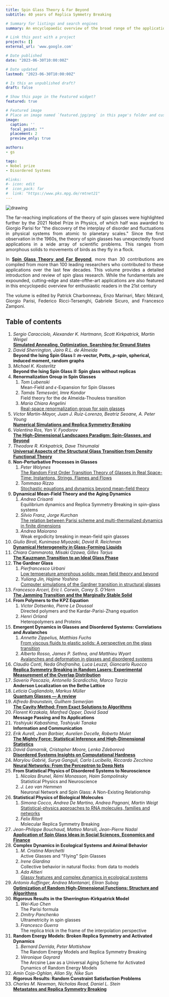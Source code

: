 ```yaml
---
title: Spin Glass Theory & Far Beyond
subtitle: 40 years of Replica Symmetry Breaking

# Summary for listings and search engines
summary: An encyclopaedic overview of the broad range of the applications stemming from the discovery of the replica symmetry breaking solution of the Sherrington-Kirkpatrick model by Giorgio Parisi. **Gabriele Sicuro** participated to the editing of this publication, which includes a contribution by **Yan Fyodorov**. 

# Link this post with a project
projects: []
external_url: 'www.google.com'

# Date published
date: "2023-06-30T10:00:00Z"

# Date updated
lastmod: "2023-06-30T10:00:00Z"

# Is this an unpublished draft?
draft: false

# Show this page in the Featured widget?
featured: true

# Featured image
# Place an image named `featured.jpg/png` in this page's folder and customize its options here.
image:
  caption: ''
  focal_point: ""
  placement: 2
  preview_only: true

authors:
- gs

tags:
- Nobel prize
- Disordered Systems

#links:
#- icon: edit
#  icon_pack: far
#  link: "https://www.pks.mpg.de/rmtnet21"
---
```


<div style="text-align: justify">
<img src="featured.png" alt="drawing" style="width:\textwidth;"/>

The far-reaching implications of the theory of spin glasses were highlighted further by the 2021 Nobel Prize in Physics, of which half was awarded to Giorgio Parisi for "the discovery of the interplay of disorder and fluctuations in physical systems from atomic to planetary scales." Since the first observation in the 1960s, the theory of spin glasses has unexpectedly found applications in a wide array of scientific problems. This ranges from amorphous solids to movements of birds as they fly in a flock.

In [**Spin Glass Theory and Far Beyond**](https://www.worldscientific.com/worldscibooks/10.1142/13341#t=aboutBook), more than 30 contributions are compiled from more than 100 leading
researchers who contributed to these applications over the last few decades. This volume provides a detailed introduction and review of spin glass research. While the fundamentals are expounded, cutting-edge and state-ofthe-art applications are also featured in this encyclopedic overview for enthusiastic readers in the 21st century

The volume is edited by Patrick Charbonneau, Enzo Marinari, Marc Mézard, Giorgio Parisi, Federico Ricci-Tersenghi, Gabriele Sicuro, and Francesco Zamponi.
</div>

## Table of contents
1. *Sergio Caracciolo, Alexander K. Hartmann, Scott Kirkpatrick, Martin Weigel*\
  [**Simulated Annealing, Optimization, Searching for Ground States**](https://arxiv.org/abs/2301.00683)
1. *David Sherrington, Jairo R.L. de Almeida*\
   **Beyond the Ising Spin Glass I: $m$-vector, Potts, $p$-spin, spherical, induced moment, random graphs**
1. *Michael K. Kosterlitz*\
   **Beyond the Ising Spin Glass II: Spin glass without replicas**
1. **Renormalization Group in Spin Glasses**
   1. *Tom Lubenski*\
      Mean-Field and $\epsilon$-Expansion for Spin Glasses
   1. *Tamás Temesvári, Imre Kondor*\
      Field theory for the de Almeida-Thouless transition
   1. *Maria Chiara Angelini*\
      [Real-space renormalization group for spin glasses](https://arxiv.org/abs/2302.05292)
1. *Victor Martin-Mayor, Juan J. Ruiz-Lorenzo, Beatriz Seoane, A. Peter Young*\
   [**Numerical Simulations and Replica Symmetry Breaking**](https://arxiv.org/abs/2205.14089)
1. *Valentina Ros, Yan V. Fyodorov*\
   [**The High-Dimensional Landscapes Paradigm: Spin-Glasses, and Beyond**](https://arxiv.org/abs/2209.07975)
1. *Theodore R. Kirkpatrick, Dave Thirumalai*\
   [**Universal Aspects of the Structural Glass Transition from Density Functional Theory**](https://arxiv.org/abs/1401.2024)
1. **Non-Perturbative Processes in Glasses**
   1. *Peter Wolynes*\
      [The Random First Order Transition Theory of Glasses in Real Space-Time: Instantons, Strings, Flames and Flows](https://arxiv.org/abs/2206.00600)
   1. *Tommaso Rizzo*\
      [Stochastic equations and dynamics beyond mean-field theory](https://arxiv.org/abs/2209.09689)
1. **Dynamical Mean-Field Theory and the Aging Dynamics**
   1. *Andrea Crisanti*\
      Equilibrium dynamics and Replica Symmetry Breaking in spin-glass systems
   1. *Silvio Franz, Jorge Kurchan*\
      [The relation between Parisi scheme and multi-thermalized dynamics in finite dimensions](https://arxiv.org/abs/2207.05720)
   1. *Andrea Maiorano*\
      Weak ergodicity breaking in mean-field spin glasses
1. *Giulio Biroli, Kunimasa Miyazaki, David R. Reichman*\
   [**Dynamical Heterogeneity in Glass-Forming Liquids**](https://arxiv.org/abs/2209.02825)
1. *Chiara Cammarota, Misaki Ozawa, Gilles Tarjus*\
   [**The Kauzmann Transition to an Ideal Glass Phase**](https://arxiv.org/abs/2209.11049)
1. **The Gardner Glass**
   1. *Pierfrancesco Urbani*\
      [Low temperature amorphous solids: mean field theory and beyond](https://arxiv.org/abs/2212.11557)
   1. *Yuliang Jin, Hajime Yoshino*\
      [Computer simulations of the Gardner transition in structural glasses](https://arxiv.org/abs/2206.07868)
1. *Francesco Arceri, Eric I. Corwin, Corey S. O'Hern*\
   [**The Jamming Transition and the Marginally Stable Solid**](https://arxiv.org/abs/2209.02829)
1. **From Polymers to the KPZ Equation**
   1. *Victor Dotsenko, Pierre Le Doussal*\
      Directed polymers and the Kardar-Parisi-Zhang equation
   1. *Henri Orland*\
      Heteropolymers and Proteins
1. **Emergent Dynamics in Glasses and Disordered Systems: Correlations and Avalanches**
   1. *Annette Zippelius, Matthias Fuchs*\
      [From viscous fluids to elastic solids: A perspective on the glass transition](https://arxiv.org/abs/2205.00890)
   1. *Alberto Rosso, James P. Sethna, and Matthieu Wyart*\
      [Avalanches and deformation in glasses and disordered systems](https://arxiv.org/abs/2208.04090)
1. *Claudio Conti, Neda Ghofraniha, Luca Leuzzi, Giancarlo Ruocco*\
   [**Replica Symmetry Breaking in Random Lasers: Experimental Measurement of the Overlap Distribution**](https://arxiv.org/abs/2209.03781)
1. *Saverio Pascazio, Antonello Scardicchio, Marco Tarzia*\
   **Anderson Localization on the Bethe Lattice**
1. *Leticia Cugliandolo, Markus Müller*\
   [**Quantum Glasses ­— A review**](https://arxiv.org/abs/2208.05417)
1. *Alfredo Braunstein, Guilhem Semerjian*\
   [**The Cavity Method: From Exact Solutions to Algorithms**](https://arxiv.org/abs/2209.11499)
1. *Florent Krzakala, Manfred Opper, David Saad*\
   **Message Passing and Its Applications**
1. *Yoshiyuki Kabashima, Toshiyuki Tanaka*\
   **Information and Communication**
1. *Erik Aurell, Jean Barbier, Aurelien Decelle, Roberto Mulet*\
   [**The Mighty Force: Statistical Inference and High-Dimensional Statistics**](https://arxiv.org/abs/2205.00750)
1. *David Gamarnik, Cristopher Moore, Lenka Zdeborová*\
   [**Disordered Systems Insights on Computational Hardness**](https://arxiv.org/abs/2210.08312)
1. *Marylou Gabrié, Surya Ganguli, Carlo Lucibello, Riccardo Zecchina*\
   [**Neural Networks: From the Perceptron to Deep Nets**](https://arxiv.org/abs/2304.06636)
1. **From Statistical Physics of Disordered Systems to Neuroscience**
   1. *Nicolas Brunel, Rémi Monasson, Haim Sompolinsky*\
      Statistical Physics and Neuroscience
   1. *J. Leo van Hemmen*\
      Neuronal Network and Spin Glass: A Non-Existing Relationship
1. **Statistical Physics of Biological Molecules**
   1. *Simona Cocco, Andrea De Martino, Andrea Pagnani, Martin Weigt*\
      [Statistical-physics approaches to RNA molecules, families and networks](https://arxiv.org/abs/2207.13402)
   1. *Felix Ritort*\
      Molecular Replica Symmetry Breaking
1. *Jean-Philippe Bouchaud, Matteo Marsili, Jean-Pierre Nadal*\
   [**Application of Spin Glass Ideas in Social Sciences, Economics and Finance**](https://arxiv.org/abs/2306.16165)
1. **Complex Dynamics in Ecological Systems and Animal Behavior**
   1. *M. Cristina Marchetti*\
      Active Glasses and "Flying" Spin Glasses
   1. *Irene Giardina*\
      Collective behavior in natural flocks: from data to models
   1. *Ada Altieri*\
      [Glassy features and complex dynamics in ecological systems](https://arxiv.org/abs/2208.14956)
1. *Antonio Auffinger, Andrea Montanari, Eliran Subag*\
   [**Optimization of Random High-Dimensional Functions: Structure and Algorithms**](https://arxiv.org/abs/2206.10217)
1. **Rigorous Results in the Sherrington-Kirkpatrick Model**
   1. *Wei-Kuo Chen*\
      The Parisi formula
   1. *Dmitry Panchenko*\
      Ultrametricity in spin glasses
   1. *Francesco Guerra*\
      The replica trick in the frame of the interpolation perspective
1. **Random Energy Models: Broken Replica Symmetry and Activated Dynamics**
   1. *Bernard Derrida, Peter Mottishaw*\
      The Random Energy Models and Replica Symmetry Breaking
   1. *Véronique Gayrard*\
      The Arcsine Law as a Universal Aging Scheme for Activated Dynamics of Random Energy Models
1. *Amin Coja-Oghlan, Allan Sly, Nike Sun*\
   **Rigorous Results: Random Constraint Satisfaction Problems**
1. *Charles M. Newman, Nicholas Read, Daniel L. Stein*\
   [**Metastates and Replica Symmetry Breaking**](https://arxiv.org/abs/2204.10345)

